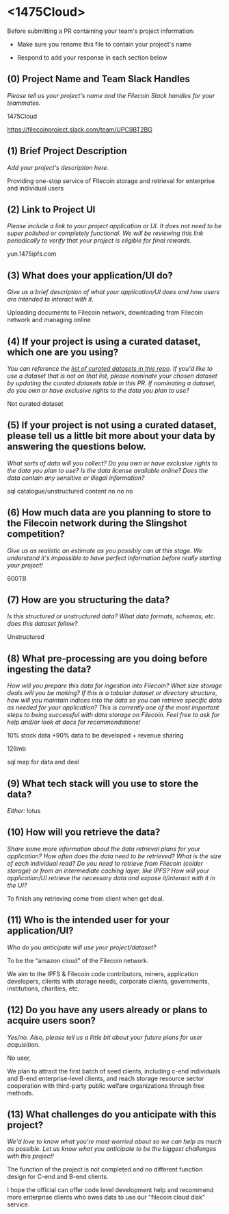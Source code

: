 # <1475Cloud>


Before submitting a PR containing your team's project information:

- Make sure you rename this file to contain your project's name

- Respond to add your response in each section below


## (0) Project Name and Team Slack Handles

*Please tell us your project's name and the Filecoin Slack handles for your teammates.*

1475Cloud

https://filecoinproject.slack.com/team/UPC9BT2BG


## (1) Brief Project Description

*Add your project's description here.*

Providing one-stop service of FIlecoin storage and retrieval for enterprise and individual users


## (2) Link to Project UI

*Please include a link to your project application or UI. It does not need to be super polished or completely functional. We will be reviewing this link periodically to verify that your project is eligible for final rewards.*

yun.1475ipfs.com


## (3) What does your application/UI do?

*Give us a brief description of what your application/UI does and how users are intended to interact with it.*

Uploading documents to Filecoin network, downloading from Filecoin network and managing online


## (4) If your project is using a curated dataset, which one are you using?

*You can reference the [list of curated datasets in this repo](https://github.com/filecoin-project/slingshot/blob/master/datasets.md). If you'd like to use a dataset that is not on that list, please nominate your chosen dataset by updating the curated datasets table in this PR. If nominating a dataset, do you own or have exclusive rights to the data you plan to use?*

Not curated dataset 


## (5) If your project is not using a curated dataset, please tell us a little bit more about your data by answering the questions below.

*What sorts of data will you collect? Do you own or have exclusive rights to the data you plan to use? Is the data license available online? Does the data contain any sensitive or illegal information?*

sql catalogue/unstructured content
no
no
no


## (6) How much data are you planning to store to the Filecoin network during the Slingshot competition?

*Give us as realistic an estimate as you possibly can at this stage. We understand it's impossible to have perfect information before really starting your project!*

600TB


## (7) How are you structuring the data?

*Is this structured or unstructured data? What data formats, schemas, etc. does this dataset follow?*

Unstructured


## (8) What pre-processing are you doing before ingesting the data?

*How will you prepare this data for ingestion into Filecoin? What size storage deals will you be making? If this is a tabular dataset or directory structure, how will you maintain indices into the data so you can retrieve specific data as needed for your application? This is currently one of the most important steps to being successful with data storage on Filecoin. Feel free to ask for help and/or look at docs for recommendations!*

10% stock data +90% data to be developed + revenue sharing

128mb

sql map for data and deal


## (9)  What tech stack will you use to store the data?

*Either:*
lotus

## (10) How will you retrieve the data?

*Share some more information about the data retrieval plans for your application? How often does the data need to be retrieved? What is the size of each individual read? Do you need to retrieve from Filecoin (colder storage) or from an intermediate caching layer, like IPFS? How will your application/UI retrieve the necessary data and expose it/interact with it in the UI?*

To finish any retrieving come from client when get deal.


## (11) Who is the intended user for your application/UI?

*Who do you anticipate will use your project/dataset?*

To be the “amazon cloud” of the Filecoin network.

We aim to the IPFS & Filecoin code contributors, miners, application developers, clients with storage needs, corporate clients, governments, institutions, charities, etc.


## (12) Do you have any users already or plans to acquire users soon?

*Yes/no. Also, please tell us a little bit about your future plans for user acquisition.*

No user,

We plan to attract the first batch of seed clients, including c-end individuals and B-end enterprise-level clients, and reach storage resource sector cooperation with third-party public welfare organizations through free methods.


## (13) What challenges do you anticipate with this project?

*We'd love to know what you're most worried about so we can help as much as possible. Let us know what you anticipate to be the biggest challenges with this project!*

The function of the project is not completed and no different function design for C-end and B-end clients.

I hope the official can offer code level development help and recommend more enterprise clients who owes data to use our "filecoin cloud disk" service.

